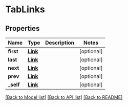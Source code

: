 # TabLinks

## Properties
Name | Type | Description | Notes
------------ | ------------- | ------------- | -------------
**first** | [**Link**](Link.md) |  | [optional] 
**last** | [**Link**](Link.md) |  | [optional] 
**next** | [**Link**](Link.md) |  | [optional] 
**prev** | [**Link**](Link.md) |  | [optional] 
**_self** | [**Link**](Link.md) |  | [optional] 

[[Back to Model list]](../../README.md#documentation-for-models) [[Back to API list]](../../README.md#documentation-for-api-endpoints) [[Back to README]](../../README.md)


